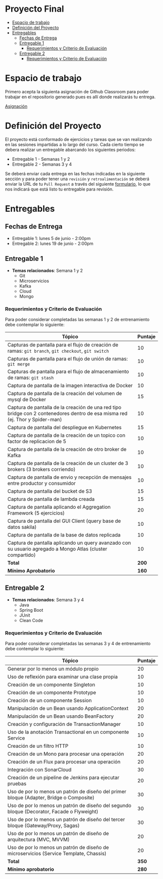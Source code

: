 
# Proyecto Final
- [Espacio de trabajo](#espacio-de-trabajo)
- [Definición del Proyecto](#definici%C3%B3n-del-proyecto)
- [Entregables](#entregables)
    - [Fechas de Entrega](#fechas-de-entrega)
    - [Entregable 1](#entregable-1)
        - [Requerimientos y Criterio de Evaluación](#requerimientos-y-criterio-de-evaluaci%C3%B3n)
    - [Entregable 2](#entregable-2)
        - [Requerimientos y Criterio de Evaluación](#requerimientos-y-criterio-de-evaluaci%C3%B3n)

# Espacio de trabajo

Primero acepta la siguienta asignación de Github Classroom para poder trabajar en el repositorio generado pues es allí donde realizarás tu entrega.

[Asignación](https://classroom.github.com/a/YukLf8IY)

# Definición del Proyecto
El proyecto está conformado de ejercicios y tareas que se van realizando en las sesiones impartidas a lo largo del curso. Cada cierto tiempo se debera realizar un entregable abarcando los siguientes periodos:
  - Entregable 1 - Semanas 1 y 2
  - Entregable 2 - Semanas 3 y 4

Se deberá enviar cada entrega en las fechas indicadas en la siguiente sección y para poder tener una `revisión` y `retroalimentación` se deberá enviar la URL de tu `Pull Request` a través del siguiente [formulario](https://forms.gle/pFMDiMEZSP4xNx3L8), lo que nos indicará que está listo tu entregable para revisión.

# Entregables
## Fechas de Entrega
 - Entregable 1: lunes 5 de junio - 2:00pm
 - Entregable 2: lunes 19 de junio - 2:00pm

## Entregable 1

- **Temas relacionados**: Semana 1 y 2
  - Git
  - Microservicios
  - Kafka
  - Cloud
  - Mongo

### Requerimientos y Criterio de Evaluación
Para poder considerar completadas las semanas 1 y 2 de entrenamiento debe contemplar lo siguiente:

| **Tópico**                                                                                                                          | **Puntaje** |
|-------------------------------------------------------------------------------------------------------------------------------------|-------------|
| Capturas de pantalla para el flujo de creación de ramas: `git branch`, `git checkout`, `git switch`                                 | 10          |
| Capturas de pantalla para el flujo de unión de ramas: `git merge`                                                                   | 10          |
| Capturas de pantalla para el flujo de almacenamiento de ramas: `git stash`                                                          | 10          |
| Captura de pantalla de la imagen interactiva de Docker                                                                              | 10          |
| Captura de pantalla de la creación del volumen de mysql de Docker                                                                   | 15          |
| Captura de pantalla de la creación de una red tipo bridge con 2 contenedores dentro de esa misma red (ej. Thor y Spider-man)        | 10          |
| Captura de pantalla del despliegue en Kubernetes                                                                                    | 15          |
| Captura de pantalla de la creación de un topico con factor de replicacion de 5                                                      | 10          |
| Captura de pantalla de la creación de otro broker de Kafka                                                                          | 10          |
| Captura de pantalla de la creación de un cluster de 3 brokers (3 brokers corriendo)                                                 | 10          |
| Captura de pantalla de envio y recepción de mensajes entre productor y consumidor                                                   | 10          |
| Captura de pantalla del bucket de S3                                                                                                | 15          |
| Captura de pantalla de lambda creada                                                                                                | 15          |
| Captura de pantalla aplicando el Aggregation Framework  (5 ejercicios)                                                              | 20          |
| Captura de pantalla del GUI Client (query base de datos sakila)                                                                                                  | 10          |
| Captura de pantalla de la base de datos replicada                                                                                   | 10          |
| Captura de pantalla aplicando un query avanzado con su usuario agregado a Mongo Atlas (cluster compartido)                          | 10          |
| **Total**                                                                                                                           | **200**     |
| **Mínimo Aprobatorio**                                                                                                              | **160**     |


## Entregable 2

- **Temas relacionados**: Semana 3 y 4
  - Java
  - Spring Boot
  - JUnit
  - Clean Code
### Requerimientos y Criterio de Evaluación 
Para poder considerar completadas las semanas 3 y 4 de entrenamiento debe contemplar lo siguiente:

| **Tópico**                                                                                  | **Puntaje** |
|---------------------------------------------------------------------------------------------|-------------|
| Generar por lo menos un módulo propio                                                       | 20          |
| Uso de reflexión para examinar una clase propia                                             | 10          |
| Creación de un componente Singleton                                                         | 10          |
| Creación de un componente Prototype                                                         | 10          |
| Creación de un componente Session                                                           | 10          |
| Manipulación de un Bean usando ApplicationContext                                           | 20          |
| Manipulación de un Bean usando BeanFactory                                                  | 20          |
| Creación y configuración de TransactionManager                                              | 10          |
| Uso de la anotación Transactional en un componente Service                                  | 10          |
| Creación de un filtro HTTP                                                                  | 10          |
| Creación de un Mono para procesar una operación                                             | 20          |
| Creación de un Flux para procesar una operación                                             | 20          |
| Integración con SonarCloud                                                                  | 30          |
| Creación de un pipeline de Jenkins para ejecutar pruebas                                    | 20          |
| Uso de por lo menos un patrón de diseño del primer bloque (Adapter, Bridge o Composite)     | 30          |
| Uso de por lo menos un patrón de diseño del segundo bloque (Decorator, Facade o Flyweight)  | 30          |
| Uso de por lo menos un patrón de diseño del tercer bloque (Gateway/Proxy, Sagas)            | 30          |
| Uso de por lo menos un patrón de diseño de arquitectura (MVC, MVVM)                         | 20          |
| Uso de por lo menos un patrón de diseño de microservicios (Service Template, Chassis)       | 20          |
| **Total**                                                                                   | **350**     |
| **Mínimo aprobatorio**                                                                      | **280**     |
